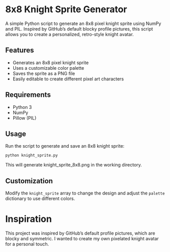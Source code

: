# 8x8 Knight Sprite Generator

A simple Python script to generate an 8x8 pixel knight sprite using NumPy and PIL. Inspired by GitHub’s default blocky profile pictures, this script allows you to create a personalized, retro-style knight avatar.

## Features
- Generates an 8x8 pixel knight sprite
- Uses a customizable color palette
- Saves the sprite as a PNG file
- Easily editable to create different pixel art characters

## Requirements
- Python 3
- NumPy
- Pillow (PIL)

## Usage

Run the script to generate and save an 8x8 knight sprite:

```
python knight_sprite.py
```

This will generate knight_sprite_8x8.png in the working directory.

## Customization

Modify the ``knight_sprite`` array to change the design and adjust the ``palette`` dictionary to use different colors.

# Inspiration

This project was inspired by GitHub’s default profile pictures, which are blocky and symmetric. I wanted to create my own pixelated knight avatar for a personal touch.
